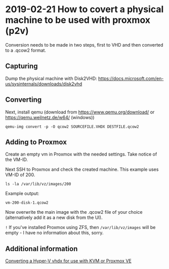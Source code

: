 # 2019-02-21 How to covert a physical machine to be used with proxmox (p2v)

Conversion needs to be made in two steps, first to VHD and then converted to a .qcow2 format.

## Capturing

Dump the physical machine with Disk2VHD: <https://docs.microsoft.com/en-us/sysinternals/downloads/disk2vhd>

## Converting

Next, install qemu (download from <https://www.qemu.org/download/> or <https://qemu.weilnetz.de/w64/> (windows))

```
qemu-img convert -p -O qcow2 SOURCEFILE.VHDX DESTFILE.qcow2
```

## Adding to Proxmox

Create an empty vm in Proxmox with the needed settings. Take notice of the VM-ID.

Next SSH to Proxmox and check the created machine. This example uses VM-ID of 200.

```
ls -la /var/lib/vz/images/200
```

Example output:

```
vm-200-disk-1.qcow2
```

Now overwrite the main image with the .qcow2 file of your choice (alternatively add it as a new disk from the UI).

`!` If you've installed Proxmox using ZFS, then `/var/lib/vz/images` will be empty - I have no information about this, sorry.

## Additional information

[Converting a Hyper-V vhdx for use with KVM or Proxmox VE](https://www.servethehome.com/converting-a-hyper-v-vhdx-for-use-with-kvm-or-proxmox-ve/2/)
